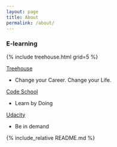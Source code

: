 ```yaml
---
layout: page
title: About
permalink: /about/
---
```


### E-learning

{% include treehouse.html grid=5 %}

[Treehouse](https://teamtreehouse.com/tlkuo)
  - Change your Career. Change your Life.

[Code School](https://www.codeschool.com/users/1969044)
  - Learn by Doing

[Udacity](https://www.udacity.com/)
  - Be in demand


{% include_relative README.md %}
